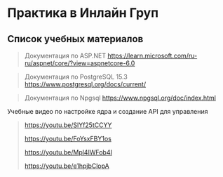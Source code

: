# Практика в Инлайн Груп
Список учебных материалов
-------------------------------
> Документация по ASP.NET
> https://learn.microsoft.com/ru-ru/aspnet/core/?view=aspnetcore-6.0

> Документация по PostgreSQL 15.3
> https://www.postgresql.org/docs/current/

> Документация по Npgsql
> https://www.npgsql.org/doc/index.html

Учебные видео по настройке ядра и создание API для управления
> https://youtu.be/SlYf25tCCYY
> 
> https://youtu.be/FoYsxFBY1os
>
> https://youtu.be/Mpl4IWFob4I
>
> https://youtu.be/e1hpjbClopA

